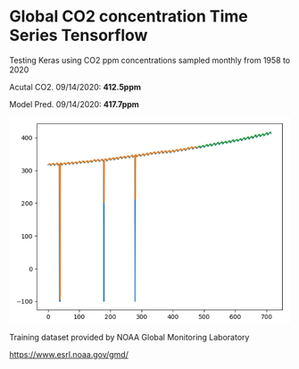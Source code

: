 # Global CO2 concentration Time Series Tensorflow

Testing Keras using CO2 ppm concentrations sampled monthly from 1958 to 2020

Acutal CO2. 09/14/2020:  **412.5ppm** 

Model Pred. 09/14/2020: **417.7ppm**

![Image of plot using uncleaned set](https://github.com/MaximeCaudebec/CO2_TimeSeries_TensorFlow/blob/master/co2_MLO.png)

Training dataset provided by NOAA Global Monitoring Laboratory 

https://www.esrl.noaa.gov/gmd/
